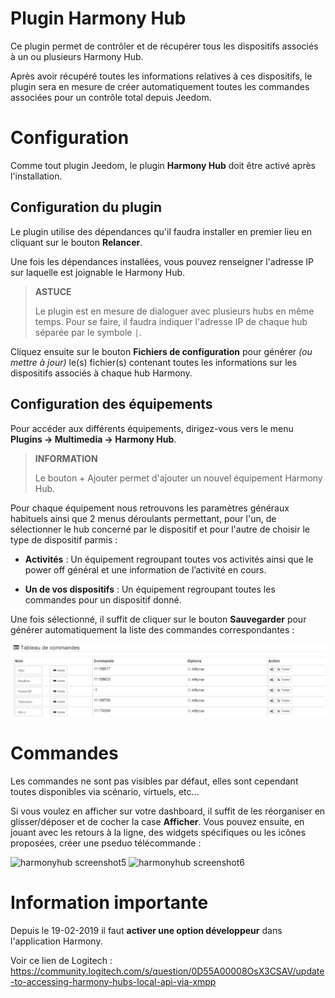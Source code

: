 # Plugin Harmony Hub

Ce plugin permet de contrôler et de récupérer tous les dispositifs associés à un ou plusieurs Harmony Hub.

Après avoir récupéré toutes les informations relatives à ces dispositifs, le plugin sera en mesure de créer automatiquement toutes les commandes associées pour un contrôle total depuis Jeedom.

# Configuration

Comme tout plugin Jeedom, le plugin **Harmony Hub** doit être activé après l'installation.

## Configuration du plugin

Le plugin utilise des dépendances qu'il faudra installer en premier lieu en cliquant sur le bouton **Relancer**.

Une fois les dépendances installées, vous pouvez renseigner l'adresse IP sur laquelle est joignable le Harmony Hub.

>**ASTUCE**
>
>Le plugin est en mesure de dialoguer avec plusieurs hubs en même temps. Pour se faire, il faudra indiquer l'adresse IP de chaque hub séparée par le symbole `|`.

Cliquez ensuite sur le bouton **Fichiers de configuration** pour générer *(ou mettre à jour)* le(s) fichier(s) contenant toutes les informations sur les dispositifs associés à chaque hub Harmony.

## Configuration des équipements

Pour accéder aux différents équipements, dirigez-vous vers le menu **Plugins → Multimedia → Harmony Hub**.

>**INFORMATION**
>
>Le bouton + Ajouter permet d'ajouter un nouvel équipement Harmony Hub.

Pour chaque équipement nous retrouvons les paramètres généraux habituels ainsi que 2 menus déroulants permettant, pour l'un, de sélectionner le hub concerné par le dispositif et pour l'autre de choisir le type de dispositif parmis :

- **Activités** : Un équipement regroupant toutes vos activités ainsi que
    le power off général et une information de l’activité en cours.

- **Un de vos dispositifs** : Un équipement regroupant toutes les
    commandes pour un dispositif donné.

Une fois sélectionné, il suffit de cliquer sur le bouton **Sauvegarder** pour générer automatiquement la liste des commandes correspondantes :    

![harmonyhub screenshot4](./images/harmonyhub_commands.jpg)

# Commandes

Les commandes ne sont pas visibles par défaut, elles sont
cependant toutes disponibles via scénario, virtuels, etc…​

Si vous voulez en afficher sur votre dashboard, il suffit de les réorganiser en
glisser/déposer et de cocher la case **Afficher**. Vous pouvez ensuite, en jouant avec les retours à la ligne, des widgets spécifiques ou les icônes
proposées, créer une pseduo télécommande :

![harmonyhub screenshot5](./images/harmonyhub_screenshot5.jpg)
![harmonyhub screenshot6](./images/harmonyhub_screenshot6.jpg)

# Information importante

Depuis le 19-02-2019 il faut **activer une option développeur** dans l'application Harmony.

Voir ce lien de Logitech :
<https://community.logitech.com/s/question/0D55A00008OsX3CSAV/update-to-accessing-harmony-hubs-local-api-via-xmpp>
